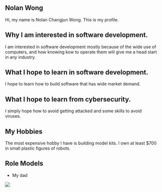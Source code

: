## Nolan Wong

Hi, my name is Nolan Changjun Wong. This is my profile.


## Why I am interested in software development.

I am interested in software development mostly because of the wide use of computers, and how knowing kow to operate them will give me a head start in any industry.


## What I hope to learn in software development.

I hope to learn how to build software that has wide market demand.


## What I hope to learn from cybersecurity.

I simply hope how to avoid getting attacked and some skills to avoid viruses.


## My Hobbies

The most expensive hobby I have is building model kits. I own at least $700 in small plastic figures of robots.


## Role Models

- My dad
<img src="Images/IMG_1059">
